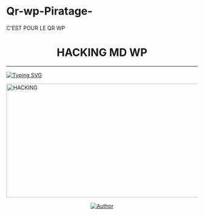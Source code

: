 # Qr-wp-Piratage-
C'EST POUR  LE QR WP 

<h1 align="center"> HACKING MD WP</h1>
<p align="center">  

***
  
<a href="https://git.io/typing-svg"><img src="https://readme-typing-svg.demolab.com?font=Black+Ops+One&size=50&pause=1000&color=1BAFBAFF&center=true&width=910&height=100&lines=MERCI D'AVOIRE CHOISIR CHÈRE FRÈRE +HACKING-MD;MULTI+SERVICE+WHATSAPP+BOT;CRÉER+BY+THOMAS+MD;UN BOT DATÉ+22.2.2024" alt="Typing SVG" /></a>
  </p>
    <img alt="HACKING" width="700" height="300" src="https://telegra.ph/file/ac3a8142e8e18bcabb75b.jpg">
<p align="center">
<p align="center">
<a href="(https://github.com/HACKING995/HACKING--MD9/blob/main/README.md)"><img title="Author" src="https://img.shields.io/badge/FLASH_MD-black?style=for-the-badge&logo=github"></a>
<p/>
